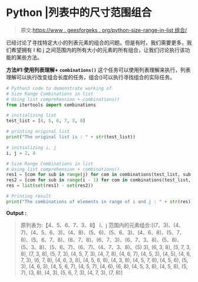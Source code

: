 # Python |列表中的尺寸范围组合

> 原文:[https://www . geesforgeks . org/python-size-range-in-list 组合/](https://www.geeksforgeeks.org/python-size-range-combinations-in-list/)

已经讨论了寻找特定大小的列表元素的组合的问题。但是有时，我们需要更多，我们希望拥有 I 和 j 之间范围内的所有大小的元素的所有组合，让我们讨论执行该功能的某些方法。

**方法#1:使用列表理解+ `combinations()`**
这个任务可以使用列表理解来执行，列表理解可以执行改变组合长度的任务，组合()可以执行寻找组合的实际任务。

```py
# Python3 code to demonstrate working of
# Size Range Combinations in list
# Using list comprehension + combinations()
from itertools import combinations

# initializing list
test_list = [4, 5, 6, 7, 3, 8]

# printing original list
print("The original list is : " + str(test_list))

# initializing i, j 
i, j = 2, 4

# Size Range Combinations in list
# Using list comprehension + combinations()
res1 = [com for sub in range(j) for com in combinations(test_list, sub + 1)]
res2 = [com for sub in range(i - 1) for com in combinations(test_list, sub + 1)]
res = list(set(res1) - set(res2))

# Printing result
print("The combinations of elements in range of i and j : " + str(res))
```

**Output :**

> 原列表为:【4、5、6、7、3、8】
> I、j 范围内的元素组合:[(7、3)、(4、7)、(4、5、6、3)、(4、8)、(5、6)、(5、6、3)、(4、6、8)、(5、7、8)、(5、6、7、8)、(6、7、8)、(6、7、3)、(6、7、3、8)、(5、8)、(5、3、8)、(5、6、7)、(6、7)、(4、7、3、8)、(5) 3), (6, 3, 8), (5, 7, 3, 8), (7, 3, 8), (5, 7, 3), (4, 5, 7, 3), (4, 7, 8), (4, 6, 7), (4, 5, 3), (4, 5), (4, 6, 7, 3), (6, 7, 8), (4, 6, 3, 8), (4, 5, 6, 8), (4, 3, 8), (4, 5, 7, 8), (4, 5, 6), (5, 3), (4, 6, 3), (4, 5, 6, 7), (4, 5, 7), (4, 6), (6, 8), (4, 5, 3, 8), (4, 5, 8), (5, 7), (3, 8), (4, 3), (5, 6, 7, 3), (4, 7, 3), (7, 8)]